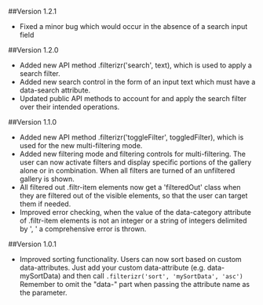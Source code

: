 ##Version 1.2.1
* Fixed a minor bug which would occur in the absence of a search input field

##Version 1.2.0
* Added new API method .filterizr('search', text), which is used to apply a search filter.
* Added new search control in the form of an input text which must have a data-search attribute.
* Updated public API methods to account for and apply the search filter over their intended operations.

##Version 1.1.0
* Added new API method .filterizr('toggleFilter', toggledFilter), which is used for the new multi-filtering mode.
* Added new filtering mode and filtering controls for multi-filtering. The user can now activate filters and display specific portions of the gallery alone or in combination. When all filters are turned of an unfiltered gallery is shown.
* All filtered out .filtr-item elements now get a 'filteredOut' class when they are filtered out of the visible elements, so that the user can target them if needed.
* Improved error checking, when the value of the data-category attribute of .filtr-item elements is not an integer or a string of integers delimited by ', ' a comprehensive error is thrown.

##Version 1.0.1
* Improved sorting functionality. Users can now sort based on custom data-attributes. Just add your custom data-attribute
(e.g. data-mySortData) and then call ```` .filterizr('sort', 'mySortData', 'asc') ```` Remember to omit the "data-" part when passing the attribute name as the parameter.

